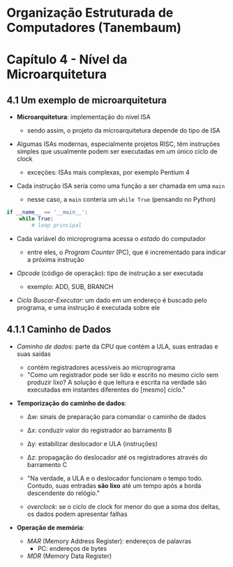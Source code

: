 # Organização Estruturada de Computadores (Tanembaum)
# Capítulo 4 - Nível da Microarquitetura

## 4.1 Um exemplo de microarquitetura

- **Microarquitetura**: implementação do nível ISA
	+ sendo assim, o projeto da microarquitetura depende do tipo de ISA

- Algumas ISAs modernas, especialmente projetos RISC, têm instruções simples que usualmente podem ser executadas
em um único ciclo de clock
	+ exceções: ISAs mais complexas, por exemplo Pentium 4

- Cada instrução ISA seria como uma função a ser chamada em uma `main`
	+ nesse caso, a `main` conteria um `while True` (pensando no Python)

```python
if __name__ == '__main__':
	while True:
		# loop principal
```

- Cada variável do microprograma acessa o *estado* do computador
	+ entre eles, o *Program Counter* (PC), que é incrementado para indicar a próxima instrução

- *Opcode* (código de operação): tipo de instrução a ser executada
	+ exemplo: ADD, SUB, BRANCH

- *Ciclo Buscar-Executar*: um dado em um endereço é buscado pelo programa,
e uma instrução é executada sobre ele

## 4.1.1 Caminho de Dados

- *Caminho de dados*: parte da CPU que contém a ULA, suas entradas e suas saídas
	+ contém registradores acessíveis ao microprograma
	+ "Como um registrador pode ser lido e escrito no mesmo ciclo sem produzir lixo?
	A solução é que leitura e escrita na verdade são executadas em instantes diferentes
	do [mesmo] ciclo."

- **Temporização do caminho de dados**:
	+ Δw: sinais de preparação para comandar o caminho de dados
	+ Δx: conduzir valor do registrador ao barramento B
	+ Δy: estabilizar deslocador e ULA (instruções)
	+ Δz: propagação do deslocador até os registradores através do barramento C

	+ "Na verdade, a ULA e o deslocador funcionam o tempo todo. Contudo,
	suas entradas **são lixo** até um tempo após a borda descendente do relógio."

	+ *overclock*: se o ciclo de clock for menor do que a soma dos deltas,
	os dados podem apresentar falhas

- **Operação de memória**:
	+ *MAR* (Memory Address Register): endereços de palavras
		- PC: endereços de bytes
	+ *MDR* (Memory Data Register)
